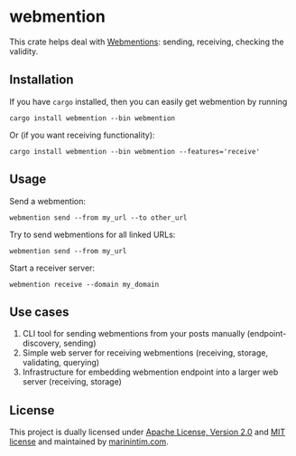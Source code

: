 # webmention

This crate helps deal with [Webmentions](https://www.w3.org/TR/webmention/): sending, receiving, checking the validity.

## Installation

If you have `cargo` installed, then you can easily get webmention by running

```
cargo install webmention --bin webmention
```

Or (if you want receiving functionality):

```
cargo install webmention --bin webmention --features='receive'
```

## Usage

Send a webmention:

```
webmention send --from my_url --to other_url
```

Try to send webmentions for all linked URLs:

```
webmention send --from my_url
```

Start a receiver server:

```
webmention receive --domain my_domain
```

## Use cases

1. CLI tool for sending webmentions from your posts manually (endpoint-discovery, sending)
2. Simple web server for receiving webmentions (receiving, storage, validating, querying)
3. Infrastructure for embedding webmention endpoint into a larger web server (receiving, storage)

## License

This project is dually licensed under [Apache License, Version 2.0](https://www.apache.org/licenses/LICENSE-2.0.html) and [MIT license](https://opensource.org/licenses/MIT) and maintained by [marinintim.com](https://marinintim.com).
